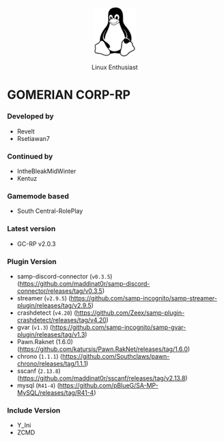 <p align="center">
    <img src="./linux.svg" alt="Linux Enthusiast" width="100"></img>
</p>
    <p align="center">Linux Enthusiast</p>

# GOMERIAN CORP-RP

### Developed by

-   Revelt
-   Rsetiawan7

### Continued by

-   IntheBleakMidWinter
-   Kentuz

### Gamemode based

-   South Central-RolePlay

### Latest version

-   GC-RP v2.0.3

### Plugin Version

-   samp-discord-connector (`v0.3.5`) (https://github.com/maddinat0r/samp-discord-connector/releases/tag/v0.3.5)
-   streamer (`v2.9.5`) (https://github.com/samp-incognito/samp-streamer-plugin/releases/tag/v2.9.5)
-   crashdetect (`v4.20`) (https://github.com/Zeex/samp-plugin-crashdetect/releases/tag/v4.20)
-   gvar (`v1.3`) (https://github.com/samp-incognito/samp-gvar-plugin/releases/tag/v1.3)
-   Pawn.Raknet (1.6.0) (https://github.com/katursis/Pawn.RakNet/releases/tag/1.6.0)
-   chrono (`1.1.1`) (https://github.com/Southclaws/pawn-chrono/releases/tag/1.1.1)
-   sscanf (`2.13.8`) (https://github.com/maddinat0r/sscanf/releases/tag/v2.13.8)
-   mysql (`R41-4`) (https://github.com/pBlueG/SA-MP-MySQL/releases/tag/R41-4)

### Include Version

-   Y_Ini
-   ZCMD
